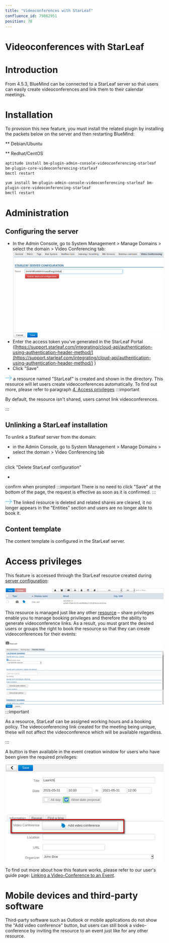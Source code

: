 ```yaml
---
title: "Videoconferences with StarLeaf"
confluence_id: 79862951
position: 78
---
```

# Videoconferences with StarLeaf


# Introduction

From 4.5.3, BlueMind can be connected to a StarLeaf server so that users can easily create videoconferences and link them to their calendar meetings. 


# Installation

To provision this new feature, you must install the related plugin by installing the packets below on the server and then restarting BlueMind:


**
Debian/Ubuntu


**
Redhat/CentOS


```
aptitude install bm-plugin-admin-console-videoconferencing-starleaf bm-plugin-core-videoconferencing-starleaf
bmctl restart
```


```
yum install bm-plugin-admin-console-videoconferencing-starleaf bm-plugin-core-videoconferencing-starleaf
bmctl restart
```


# Administration

## Configuring the server

- In the Admin Console, go to System Management > Manage Domains > select the domain > Video Conferencing tab:![](../../../attachments/79862951/79862955.png)
- Enter the access token you've generated in the StarLeaf Portal ([https://support.starleaf.com/integrating/cloud-api/authentication-using-authentication-header-method/](https://support.starleaf.com/integrating/cloud-api/authentication-using-authentication-header-method/) )
- Click "Save"


![](../../../attachments/79861210/79861231.png) a resource named "StarLeaf" is created and shown in the directory. This resource will let users create videoconferences automatically. To find out more, please refer to paragraph [4. Access privileges](#VideoconferenceswithStarLeaf-gestion)
:::important

By default, the resource isn't shared, users cannot link videoconferences.

:::

## Unlinking a StarLeaf installation

To unlink a Stafleaf server from the domain:

- in the Admin Console, go to System Management > Manage Domains > select the domain > Video Conferencing tab
- 
click "Delete StarLeaf configuration"

- 
confirm when prompted
:::important
There is no need to click "Save" at the bottom of the page, the request is effective as soon as it is confirmed.
:::


![](../../../attachments/79861210/79861231.png) The linked resource is deleted and related shares are cleared, it no longer appears in the "Entities" section and users are no longer able to book it.

## Content template
The content template is configured in the StarLeaf server.
# Access privileges

This feature is accessed through the StarLeaf resource created during [server configuration](http://forge.bluemind.net#configuration):

![](../../../attachments/79862951/79862954.png)

This resource is managed just like any other [resource](https://forge.bluemind.net/confluence/display/DA/.Administration+des+ressources+vBM-4.0) – share privileges enable you to manage booking privileges and therefore the ability to generate videoconference links. As a result, you must grant the desired users or groups the right to book the resource so that they can create videoconferences for their events:

![](../../../attachments/79862951/79862953.png)
:::important

As a resource, StarLeaf can be assigned working hours and a booking policy. The videoconferencing link created for the meeting being unique, these will not affect the videoconference which will be available regardless.

:::

A button is then available in the event creation window for users who have been given the required privileges:

![](../../../attachments/79862951/79862952.png)

To find out more about how this feature works, please refer to our user's guide page: [Linking a Video-Conference to an Event](/Guide_de_l_utilisateur/L_agenda/Lier_une_visioconférence_à_un_événement/).

# Mobile devices and third-party software

Third-party software such as Outlook or mobile applications do not show the "Add video conference" button, but users can still book a video-conference by inviting the resource to an event just like for any other resource.



